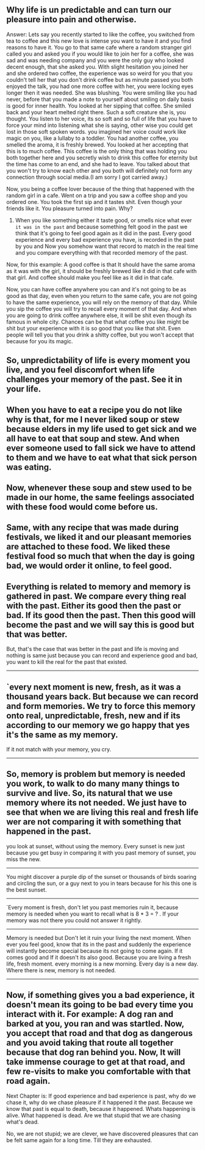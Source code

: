 ## Why life is un predictable and can turn our pleasure into pain and otherwise.

Answer: Lets say you recently started to like the coffee, you switched from tea to coffee and this new love is intense you want to have it and you find reasons to have it. You go to that same cafe where a random stranger girl called you and asked you if you would like to join her for a coffee, she was sad and was needing company and you were the only guy who looked decent enough, that she asked you. With  slight hesitation you joined her and she ordered two coffee, the experience was so weird for you that you couldn't tell her that you don't drink coffee but as minute passed you both enjoyed the talk, you had one more coffee with her, you were locking eyes longer then it was needed. She was blushing. You were smiling like you had never, before that you made a note to yourself about smiling on daily basis is good for inner health. You looked at her sipping that coffee. She smiled back and your heart melted right there. Such a soft creature she is, you thought. You listen to her voice, its so soft and so full of life that you have to force your mind into listening what she is saying, other wise you could get lost in those soft spoken words. you imagined her voice could work like magic on you, like a lullaby to a toddler. You had another coffee, you smelled the aroma, it is freshly brewed. You looked at her accepting that this is to much coffee. This coffee is the only thing that was holding you both together here and you secretly wish to drink this coffee for eternity but the time has come to an end, and she had to leave. You talked about that you won't try to know each other and you both will definitely not form any connection through social media.(I am sorry I got carried away.)

Now, you being a coffee lover because of the thing that happened with the random girl in a cafe. Went on a trip and you saw a coffee shop and you ordered one. You took the first sip and it tastes shit. Even though your friends like it.
You pleasure turned into pain. Why?

1. When you like something either it taste good, or smells nice what ever `it was in the past` and because something felt good in the past we think that it's going to feel good again as it did in the past. 
Every good experience and every bad experience you have, is recorded in the past by you and Now you somehow want that record to match in the real time and you compare everything with that recorded memory of the past.

Now, for this example: A good coffee is that It should have the same aroma as it was with the girl, it should be freshly brewed like it did in that cafe with that girl. And coffee should make you feel like as it did in that cafe.
  
  Now, you can have coffee anywhere you can and it's not going to be as good as that day, even when you return to the same cafe, you are not going to have the same experience, you will rely on the memory of that day. While you sip the coffee you will try to recall every moment of that day. And when you are going to drink coffee anywhere else, it will be shit even though its famous in whole city. Chances can be that what coffee you like might be shit but your experience with it is so good that you like that shit. Even people will tell you that you drink a shitty coffee, but you won't accept that because for you its magic.

So, unpredictability of life is every moment you live, and you feel discomfort when life challenges your memory of the past. See it in your life. 
---
When you have to eat a recipe you do not like why is that, for me I never liked soup or stew because elders in my life used to get sick and we all have to eat that soup and stew. And when ever someone used to fall sick we have to attend to them and we have to eat what that sick person was eating.
---
Now, whenever these soup and stew used to be made in our home, the same feelings associated with these food would come before us.
---
Same, with any recipe that was made during festivals, we liked it and our pleasant memories are attached to these food. We liked these festival food so much that when the day is going bad, we would order it online, to feel good.
---
Everything is related to memory and memory is gathered in past. We compare every thing real with the past. Either its good then the past or bad. If its good then the past. Then this good will become the past and we will say this is good but that was better.
---
But, that's the case that was better in the past and life is moving and nothing is same just because you can record and experience good and bad, you want to kill the real for the past that existed.

---
`every next moment is new, fresh, as it was a thousand years back. But because we can record and form memories.
We try to force this memory onto real, unpredictable, fresh, new and if its according to our memory we go happy that yes it's the same as my memory.
----
If it not match with your memory, you cry.

-----

So, memory is problem but memory is needed you work, to walk to do many many things to survive and live. So, its natural that we use memory where its not needed. We just have to see that when we are living this real and fresh life wer are not comparing it with something that happened in the past. 
---
you look at sunset, without using the memory. Every sunset is new just because you get busy in comparing it with you past memory of sunset, you miss the new.

----

You might discover a purple dip of the sunset or thousands of birds soaring and circling the sun, or a guy next to you in tears because for his this one is the best sunset.

---
`Every moment is fresh, don't let you past memories ruin it, because memory is needed when you want to recall what is 8 * 3 = ? . If your memory was not there you could not answer it rightly.

----
Memory is needed but Don't let it ruin your living the next moment. When ever you feel good, know that its in the past and suddenly the experience will instantly become special because its not going to come again. If it comes good and If it doesn't its also good. Because you are living  a fresh life, fresh moment. every morning is a new morning. Every day is a new day. Where there is new, memory is not needed.

---
Now, if something gives you a bad experience, it doesn't mean its going to be bad every time you interact with it. 
For example: A dog ran and barked at you, you ran and was startled.
Now, you accept that road and that dog as dangerous and you avoid taking that route all together because that dog ran behind you.
Now, It will take immense courage to get at that road, and few re-visits to make you comfortable with that road again.
----
Next Chapter is: If good experience and bad experience is past, why do we chase it, why do we chase pleasure if it happened it the past. Because we know that past is equal to death, because it happened. Whats happening is alive. What happened is dead. Are we that stupid that we are chasing what's dead.

No, we are not stupid; we are clever, we have discovered pleasures that can be felt same again for a long time. Till they are exhausted.


